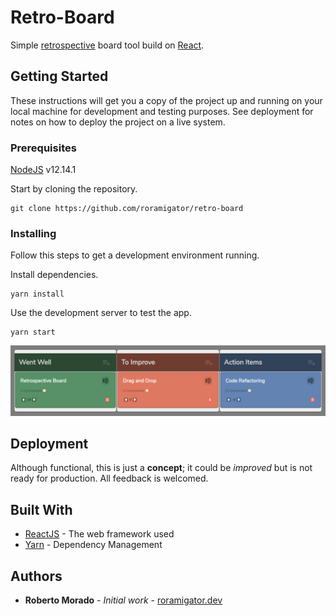 # Retro-Board

Simple [retrospective](https://en.wikipedia.org/wiki/Retrospective) board tool build on [React](https://reactjs.org/).

## Getting Started

These instructions will get you a copy of the project up and running on your local machine for development and testing purposes. See deployment for notes on how to deploy the project on a live system.

### Prerequisites

[NodeJS](https://nodejs.org/en/about/releases/) v12.14.1

Start by cloning the repository.

```
git clone https://github.com/roramigator/retro-board
```

### Installing

Follow this steps to get a development environment running.

Install dependencies.

```
yarn install
```

Use the development server to test the app.

```
yarn start
```

![retro-board](./retro-board.png)

## Deployment

Although functional, this is just a **concept**; it could be *improved* but is not ready for production. All feedback is welcomed.

## Built With

* [ReactJS](https://reactjs.org/docs/getting-started.html) - The web framework used
* [Yarn](https://classic.yarnpkg.com/en/docs) - Dependency Management

## Authors

* **Roberto Morado** - *Initial work* - [roramigator.dev](https://roramigator.dev)

